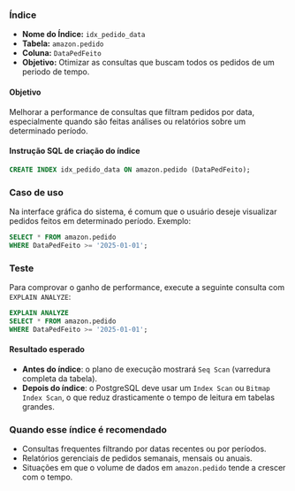 
### Índice
- **Nome do Índice:** `idx_pedido_data`
- **Tabela:** `amazon.pedido`
- **Coluna:** `DataPedFeito`
- **Objetivo:** Otimizar as consultas que buscam todos os pedidos de um periodo de tempo.

#### Objetivo
Melhorar a performance de consultas que filtram pedidos por data, especialmente quando são feitas análises ou relatórios sobre um determinado período.

#### Instrução SQL de criação do índice

```sql
CREATE INDEX idx_pedido_data ON amazon.pedido (DataPedFeito);
```

### Caso de uso

Na interface gráfica do sistema, é comum que o usuário deseje visualizar pedidos feitos em determinado período. Exemplo:

```sql
SELECT * FROM amazon.pedido 
WHERE DataPedFeito >= '2025-01-01';
```

### Teste

Para comprovar o ganho de performance, execute a seguinte consulta com `EXPLAIN ANALYZE`:

```sql
EXPLAIN ANALYZE
SELECT * FROM amazon.pedido 
WHERE DataPedFeito >= '2025-01-01';
```

#### Resultado esperado

- **Antes do índice**: o plano de execução mostrará `Seq Scan` (varredura completa da tabela).
- **Depois do índice**: o PostgreSQL deve usar um `Index Scan` ou `Bitmap Index Scan`, o que reduz drasticamente o tempo de leitura em tabelas grandes.


### Quando esse índice é recomendado

- Consultas frequentes filtrando por datas recentes ou por períodos.
- Relatórios gerenciais de pedidos semanais, mensais ou anuais.
- Situações em que o volume de dados em `amazon.pedido` tende a crescer com o tempo.
